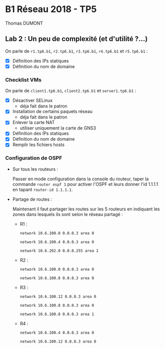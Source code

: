 # B1 Réseau 2018 - TP5
Thomas DUMONT

## Lab 2 : Un peu de complexité (et d'utilité ?...)

On parle de `r1.tp6.b1`, `r2.tp6.b1`, `r3.tp6.b1`, `r4.tp6.b1` et `r5.tp6.b1` :
* [X] Définition des IPs statiques
* [X] Définition du nom de domaine

### Checklist VMs

On parle de `client1.tp6.b1`, `client2.tp6.b1` et `server1.tp6.b1` :
* [X] Désactiver SELinux
  * déja fait dans le patron
* [X] Installation de certains paquets réseau
  * déja fait dans le patron
* [X] Enlever la carte NAT
  * utiliser uniquement la carte de GNS3
* [X] Définition des IPs statiques
* [X] Définition du nom de domaine
* [X] Remplir les fichiers hosts

### Configuration de OSPF

* Sur tous les routeurs :

    Passer en mode configuration dans la console du routeur, taper la commande `router ospf 1` pour activer l'OSPF et leurs donner l'id 1.1.1.1 en tapant `router-id 1.1.1.1`.

* Partage de routes :

    Maintenant il faut partager les routes sur les 5 routeurs en indiquant les zones dans lesquels ils sont selon le réseau partagé :

    * R1 :

        `network 10.6.100.0 0.0.0.3 area 0`

        `network 10.6.100.4 0.0.0.3 area 0`

        `network 10.6.202.0 0.0.0.255 area 2`

    * R2 :

        `network 10.6.100.0 0.0.0.3 area 0`

        `network 10.6.100.8 0.0.0.3 area 0`

    * R3 :

        `network 10.6.100.12 0.0.0.3 area 0`

        `network 10.6.100.8 0.0.0.3 area 0`

        `network 10.6.100.8 0.0.0.3 area 1`

    * R4 :

        `network 10.6.100.4 0.0.0.3 area 0`

        `network 10.6.100.12 0.0.0.3 area 0`